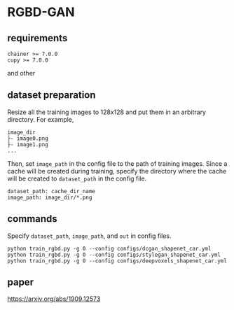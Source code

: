 # RGBD-GAN

## requirements
```
chainer >= 7.0.0
cupy >= 7.0.0
```
and other

## dataset preparation
Resize all the training images to 128x128 and put them in an arbitrary directory.
For example,

```angular2html
image_dir
├- image0.png
├- image1.png
...

```

Then, set `image_path` in the config file to the path of training images.
Since a cache will be created during training, specify the directory where the cache will be created to `dataset_path` in the config file.

```
dataset_path: cache_dir_name
image_path: image_dir/*.png
```


## commands
Specify `dataset_path`, `image_path`, and `out` in config files.

```
python train_rgbd.py -g 0 --config configs/dcgan_shapenet_car.yml
python train_rgbd.py -g 0 --config configs/stylegan_shapenet_car.yml
python train_rgbd.py -g 0 --config configs/deepvoxels_shapenet_car.yml
```

## paper

https://arxiv.org/abs/1909.12573
